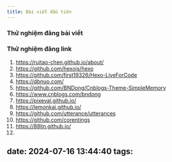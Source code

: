 ```yaml
---
title: Bài viết đầu tiên
---
```

### Thử nghiệm đăng bài viết


### Thử nghiệm đăng link

1. https://ruitao-chen.github.io/about/
2. https://github.com/hexojs/hexo
3. https://github.com/first19326/Hexo-LiveForCode
4. https://dbnuo.com/
5. https://github.com/BNDong/Cnblogs-Theme-SimpleMemory
6. https://www.cnblogs.com/bndong
7. https://pixeval.github.io/
8. https://lemonkai.github.io/
9. https://github.com/utterance/utterances
10. https://github.com/corentings
11. https://88lin.github.io/
12. 

date: 2024-07-16 13:44:40
tags:
---
